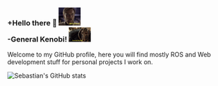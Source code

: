 ### +Hello there 👋 <img src="https://github.com/GitSRealpe/GitSRealpe/blob/main/img/kenobi.png?raw=true" width="50" /> <br> -General Kenobi! <img src="https://github.com/GitSRealpe/GitSRealpe/blob/main/img/grievous.png?raw=true" width="50" />

Welcome to my GitHub profile, here you will find mostly ROS and Web development stuff for personal projects I work on.

![Sebastian's GitHub stats](https://github-readme-stats.vercel.app/api?username=GitSRealpe)

<!--
**GitSRealpe/GitSRealpe** is a ✨ _special_ ✨ repository because its `README.md` (this file) appears on your GitHub profile.

Here are some ideas to get you started:

- 🔭 I’m currently working on ...
- 🌱 I’m currently learning ...
- 👯 I’m looking to collaborate on ...
- 🤔 I’m looking for help with ...
- 💬 Ask me about ...
- 📫 How to reach me: ...
- 😄 Pronouns: ...
- ⚡ Fun fact: ...
-->
